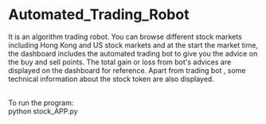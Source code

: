 # Automated_Trading_Robot
It is an algorithm trading robot. You can browse different stock markets including Hong Kong and US stock markets and at the start the market time, the dashboard includes the automated trading bot to give you the advice on the buy and sell points. The total gain or loss from bot's advices are displayed on the dashboard for reference. Apart from trading bot , some technical information about the stock token are also displayed.

<br>
To run the program:
<br>
python stock_APP.py
